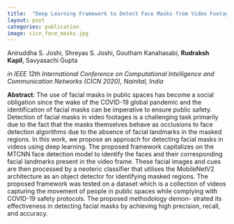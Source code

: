 ```yaml
---
title:  "Deep Learning Framework to Detect Face Masks from Video Footage"
layout: post
categories: publication
image: cicn_face_masks.jpg
---
```


Aniruddha S. Joshi, Shreyas S. Joshi, Goutham Kanahasabi, **Rudraksh Kapil**, Savyasachi Gupta

*in IEEE 12th International Conference on Computational Intelligence and Communication Networks (CICN 2020), Nainital, India*


<!--more-->

**Abstract**: The use of facial masks in public spaces has become a social obligation since the wake of the COVID-19 global pandemic and the identification of facial masks can be imperative to ensure public safety. Detection of facial masks in video footages is a challenging task primarily due to the fact that the masks themselves behave as occlusions to face detection algorithms due to the absence of facial landmarks in the masked regions. In this work, we propose an approach for detecting facial masks in videos using deep learning. The proposed framework capitalizes on the MTCNN face detection model to identify the faces and their corresponding facial landmarks present in the video frame. These facial images and cues are then processed by a neoteric classifier that utilises the MobileNetV2 architecture as an object detector for identifying masked regions. The proposed framework was tested on a dataset which is a collection of videos capturing the movement of people in public spaces while complying with COVID-19 safety protocols. The proposed methodology demon- strated its effectiveness in detecting facial masks by achieving high precision, recall, and accuracy.
